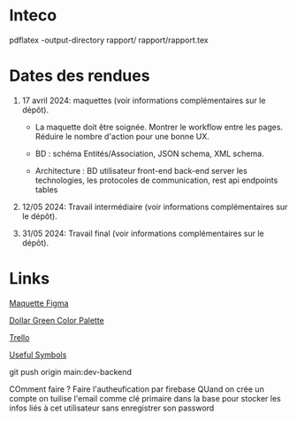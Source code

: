 # Inteco

pdflatex -output-directory rapport/ rapport/rapport.tex 

# Dates des rendues

1. 17 avril 2024: maquettes (voir informations complémentaires sur le dépôt).

    - La maquette doit être soignée. Montrer le workflow entre les pages. Réduire le nombre d'action pour une bonne UX.

    - BD : schéma Entités/Association, JSON schema, XML schema.

    - Architecture : BD utilisateur front-end back-end server les technologies, les protocoles de communication, rest api endpoints tables

2. 12/05  2024: Travail intermédiaire (voir informations complémentaires sur le dépôt).

3. 31/05 2024: Travail final (voir informations complémentaires sur le dépôt).

# Links

[Maquette Figma](https://www.figma.com/file/3bNyQA7dfm3mrh0eTpXcri/Eco-Boite-d'int%C3%A9rim?type=design&node-id=204-4&mode=design&t=f89lW3UKefU2b3pZ-0)

[Dollar Green Color Palette](https://www.color-hex.com/color-palette/86230)

[Trello](https://trello.com/b/5MKgHEgs/inteco)

[Useful Symbols](https://www.figma.com/file/jjUAZzAHVu6f84k77VfsPK/App-Permissions-Popup-Screen-(Community)?type=design&node-id=1-68&mode=design&t=OXhK4keFbU8Drb9C-0)

git push origin main:dev-backend

COmment faire ?
Faire l'autheufication par firebase
QUand on crée un compte on tuilise l'email comme clé primaire dans la base pour stocker les infos liés à cet utilisateur sans enregistrer son password
